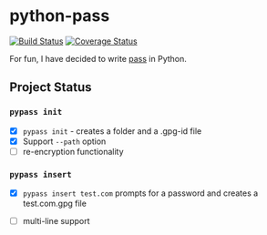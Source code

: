 # python-pass

[![Build Status](https://travis-ci.org/ReAzem/python-pass.svg?branch=master)](https://travis-ci.org/ReAzem/python-pass) [![Coverage Status](https://img.shields.io/coveralls/ReAzem/python-pass.svg)](https://coveralls.io/r/ReAzem/python-pass?branch=master)

For fun, I have decided to write [pass](http://www.passwordstore.org/) in Python.

## Project Status

### ```pypass init```

- [X] ```pypass init``` -  creates a folder and a .gpg-id file
- [X] Support ```--path``` option
- [ ] re-encryption functionality

### ```pypass insert```

- [X] ```pypass insert test.com``` prompts for a password and creates a test.com.gpg file
- [ ] multi-line support

